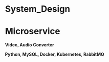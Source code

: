 # System_Design
# Microservice 

**Video, Audio Converter**

**Python, MySQL, Docker, Kubernetes, RabbitMQ**
